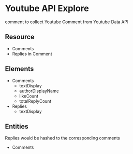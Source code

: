 # Youtube API Explore

comment to collect Youtube Comment from Youtube Data API

## Resource

-   Comments
-   Replies in Comment

## Elements

-   Comments
    -   textDisplay
    -   authorDisplayName
    -   likeCount
    -   totalReplyCount
-   Replies
    -   textDisplay

## Entities

Replies would be hashed to the corresponding comments

-   Comments
